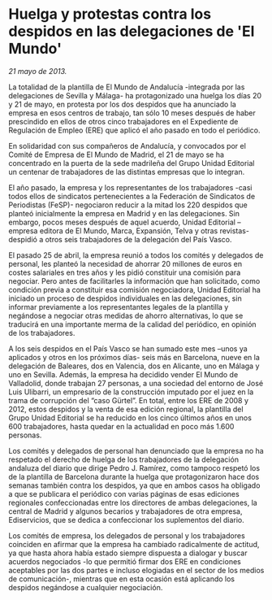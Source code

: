 # Huelga y protestas contra los despidos en las delegaciones de 'El Mundo'

*21 mayo de 2013.*

La totalidad de la plantilla de El Mundo de Andalucía -integrada por las delegaciones de Sevilla y Málaga- ha protagonizado una huelga los días 20 y 21 de mayo, en protesta por los dos despidos que ha anunciado la empresa en esos centros de trabajo, tan sólo 10 meses después de haber prescindido en ellos de otros cinco trabajadores en el Expediente de Regulación de Empleo (ERE) que aplicó el año pasado en todo el periódico.

En solidaridad con sus compañeros de Andalucía, y convocados por el Comité de Empresa de El Mundo de Madrid, el 21 de mayo se ha concentrado en la puerta de la sede madrileña del Grupo Unidad Editorial un centenar de trabajadores de las distintas empresas que lo integran.

El año pasado, la empresa y los representantes de los trabajadores -casi todos ellos de sindicatos pertenecientes a la Federación de Sindicatos de Periodistas (FeSP)- negociaron reducir a la mitad los 220 despidos que planteó inicialmente la empresa en Madrid y en las delegaciones. Sin embargo, pocos meses después de aquel acuerdo, Unidad Editorial –empresa editora de El Mundo, Marca, Expansión, Telva y otras revistas- despidió a otros seis trabajadores de la delegación del País Vasco.

El pasado 25 de abril, la empresa reunió a todos los comités y delegados de personal, les planteó la necesidad de ahorrar 20 millones de euros en costes salariales en tres años y les pidió constituir una comisión para negociar. Pero antes de facilitarles la información que han solicitado, como condición previa a constituir esa comisión negociadora, Unidad Editorial ha iniciado un proceso de despidos individuales en las delegaciones, sin informar previamente a los representantes legales de la plantilla y negándose a negociar otras medidas de ahorro alternativas, lo que se traducirá en una importante merma de la calidad del periódico, en opinión de los trabajadores.

A los seis despidos en el País Vasco se han sumado este mes –unos ya aplicados y otros en los próximos días- seis más en Barcelona, nueve en la delegación de Baleares, dos en Valencia, dos en Alicante, uno en Málaga y uno en Sevilla. Además, la empresa ha decidido vender El Mundo de Valladolid, donde trabajan 27 personas, a una sociedad del entorno de José Luis Ulibarri, un empresario de la construcción imputado por el juez en la trama de corrupción del “caso Gürtel”. En total, entre los ERE de 2008 y 2012, estos despidos y la venta de esa edición regional, la plantilla del Grupo Unidad Editorial se ha reducido en los cinco últimos años en unos 600 trabajadores, hasta quedar en la actualidad en poco más 1.600 personas.

Los comités y delegados de personal han denunciado que la empresa no ha respetado el derecho de huelga de los trabajadores de la delegación andaluza del diario que dirige Pedro J. Ramírez, como tampoco respetó los de la plantilla de Barcelona durante la huelga que protagonizaron hace dos semanas también contra los despidos, ya que en ambos casos ha obligado a que se publicara el periódico con varias páginas de esas ediciones regionales confeccionadas entre los directores de ambas delegaciones, la central de Madrid y algunos becarios y trabajadores de otra empresa, Ediservicios, que se dedica a confeccionar los suplementos del diario.

Los comités de empresa, los delegados de personal y los trabajadores coinciden en afirmar que la empresa ha cambiado radicalmente de actitud, ya que hasta ahora había estado siempre dispuesta a dialogar y buscar acuerdos negociados -lo que permitió firmar dos ERE en condiciones aceptables por las dos partes e incluso elogiadas en el sector de los medios de comunicación-, mientras que en esta ocasión está aplicando los despidos negándose a cualquier negociación.

